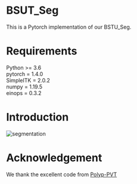 # BSUT_Seg
This is a Pytorch implementation of our BSTU_Seg.
# Requirements
Python >= 3.6   
pytorch = 1.4.0  
SimpleITK = 2.0.2  
numpy = 1.19.5  
einops = 0.3.2  

# Introduction
![segmentation](https://user-images.githubusercontent.com/103362414/162615299-5b22d1e7-392e-46cb-9d98-6a28cc3567b8.jpg)

# Acknowledgement
We thank the excellent code from [Polyp-PVT](https://github.com/DengPingFan/Polyp-PVT)
